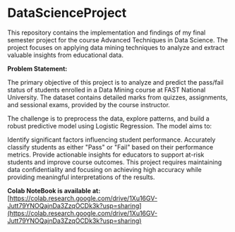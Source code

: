 # DataScienceProject
This repository contains the implementation and findings of my final semester project for the course Advanced Techniques in Data Science. The project focuses on applying data mining techniques to analyze and extract valuable insights from educational data. 

**Problem Statement:**

The primary objective of this project is to analyze and predict the pass/fail status of students enrolled in a Data Mining course at FAST National University. The dataset contains detailed marks from quizzes, assignments, and sessional exams, provided by the course instructor.

The challenge is to preprocess the data, explore patterns, and build a robust predictive model using Logistic Regression. The model aims to:

Identify significant factors influencing student performance.
Accurately classify students as either "Pass" or "Fail" based on their performance metrics.
Provide actionable insights for educators to support at-risk students and improve course outcomes.
This project requires maintaining data confidentiality and focusing on achieving high accuracy while providing meaningful interpretations of the results.

**Colab NoteBook is available at:**
[https://colab.research.google.com/drive/1Xu16GV-Jutt79YNOQajnDa3ZzqOCDk3k?usp=sharing](https://colab.research.google.com/drive/1Xu16GV-Jutt79YNOQajnDa3ZzqOCDk3k?usp=sharing)
